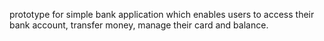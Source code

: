prototype for simple bank application which enables users to access their bank account, transfer money, manage their card and balance.
